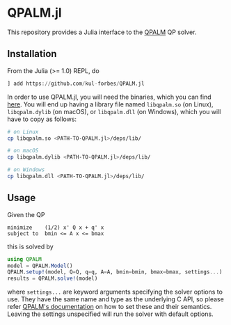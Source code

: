 # QPALM.jl

This repository provides a Julia interface to the [QPALM](https://github.com/Benny44/QPALM)
QP solver.

## Installation

From the Julia (>= 1.0) REPL, do

```julia
] add https://github.com/kul-forbes/QPALM.jl
```

In order to use QPALM.jl, you will need the binaries, which you can find [here](https://bintray.com/benny44/generic/QPALM/1.0#files/). You will end up having a library file named `libqpalm.so`
(on Linux), `libqpalm.dylib` (on macOS), or `libqpalm.dll` (on Windows), which
you will have to copy as follows:

```bash
# on Linux
cp libqpalm.so <PATH-TO-QPALM.jl>/deps/lib/

# on macOS
cp libqpalm.dylib <PATH-TO-QPALM.jl>/deps/lib/

# on Windows
cp libqpalm.dll <PATH-TO-QPALM.jl>/deps/lib/
```

## Usage

Given the QP

```
minimize    (1/2) x' Q x + q' x
subject to  bmin <= A x <= bmax
```

this is solved by

```julia
using QPALM
model = QPALM.Model()
QPALM.setup!(model, Q=Q, q=q, A=A, bmin=bmin, bmax=bmax, settings...)
results = QPALM.solve!(model)
```

where `settings...` are keyword arguments specifying the solver options
to use. They have the same name and type as the underlying C API,
so please refer [QPALM's documentation](https://benny44.github.io/QPALM/structQPALMSettings.html)
on how to set these and their semantics. Leaving the settings unspecified
will run the solver with default options.
